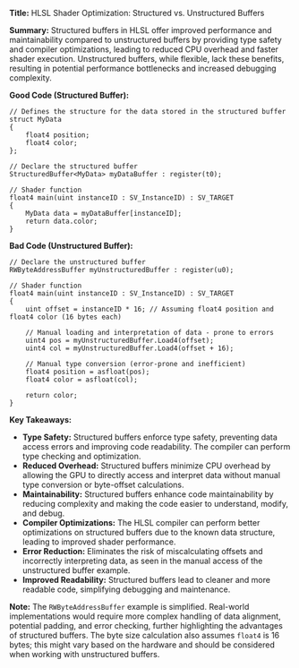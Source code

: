 **Title:** HLSL Shader Optimization: Structured vs. Unstructured Buffers

**Summary:**  Structured buffers in HLSL offer improved performance and maintainability compared to unstructured buffers by providing type safety and compiler optimizations, leading to reduced CPU overhead and faster shader execution.  Unstructured buffers, while flexible, lack these benefits, resulting in potential performance bottlenecks and increased debugging complexity.


**Good Code (Structured Buffer):**

```hlsl
// Defines the structure for the data stored in the structured buffer
struct MyData
{
    float4 position;
    float4 color;
};

// Declare the structured buffer
StructuredBuffer<MyData> myDataBuffer : register(t0);

// Shader function
float4 main(uint instanceID : SV_InstanceID) : SV_TARGET
{
    MyData data = myDataBuffer[instanceID];
    return data.color;
}
```

**Bad Code (Unstructured Buffer):**

```hlsl
// Declare the unstructured buffer
RWByteAddressBuffer myUnstructuredBuffer : register(u0);

// Shader function
float4 main(uint instanceID : SV_InstanceID) : SV_TARGET
{
    uint offset = instanceID * 16; // Assuming float4 position and float4 color (16 bytes each)

    // Manual loading and interpretation of data - prone to errors
    uint4 pos = myUnstructuredBuffer.Load4(offset);
    uint4 col = myUnstructuredBuffer.Load4(offset + 16);

    // Manual type conversion (error-prone and inefficient)
    float4 position = asfloat(pos);
    float4 color = asfloat(col);

    return color;
}
```


**Key Takeaways:**

* **Type Safety:** Structured buffers enforce type safety, preventing data access errors and improving code readability.  The compiler can perform type checking and optimization.
* **Reduced Overhead:**  Structured buffers minimize CPU overhead by allowing the GPU to directly access and interpret data without manual type conversion or byte-offset calculations.
* **Maintainability:** Structured buffers enhance code maintainability by reducing complexity and making the code easier to understand, modify, and debug.
* **Compiler Optimizations:** The HLSL compiler can perform better optimizations on structured buffers due to the known data structure, leading to improved shader performance.
* **Error Reduction:** Eliminates the risk of miscalculating offsets and incorrectly interpreting data, as seen in the manual access of the unstructured buffer example.
* **Improved Readability:** Structured buffers lead to cleaner and more readable code, simplifying debugging and maintenance.


**Note:** The `RWByteAddressBuffer` example is simplified.  Real-world implementations would require more complex handling of data alignment, potential padding, and error checking, further highlighting the advantages of structured buffers.  The byte size calculation also assumes `float4` is 16 bytes; this might vary based on the hardware and should be considered when working with unstructured buffers.
